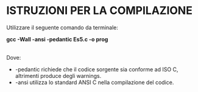 # ISTRUZIONI PER LA COMPILAZIONE

Utilizzare il seguente comando da terminale: <br/>

**gcc -Wall -ansi -pedantic Es5.c -o prog**

<br/>
Dove: 
<ul>
    <li> -pedantic richiede che il codice sorgente sia conforme ad ISO C, altrimenti produce degli warnings. </li>
    <li> -ansi utilizza lo standard ANSI C nella compilazione del codice.</li>
</ul>